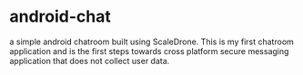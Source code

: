 # android-chat

a simple android chatroom built using ScaleDrone. This is my first chatroom application and is the first steps towards cross platform secure messaging application that does not collect user data.